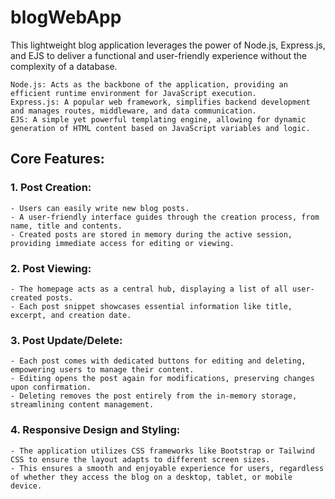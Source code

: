 # blogWebApp
This lightweight blog application leverages the power of Node.js, Express.js, and EJS to deliver a functional and user-friendly experience without the complexity of a database.

    Node.js: Acts as the backbone of the application, providing an efficient runtime environment for JavaScript execution.
    Express.js: A popular web framework, simplifies backend development and manages routes, middleware, and data communication.
    EJS: A simple yet powerful templating engine, allowing for dynamic generation of HTML content based on JavaScript variables and logic.

## Core Features:

### 1. Post Creation:

    - Users can easily write new blog posts.
    - A user-friendly interface guides through the creation process, from name, title and contents.
    - Created posts are stored in memory during the active session, providing immediate access for editing or viewing.

### 2. Post Viewing:

    - The homepage acts as a central hub, displaying a list of all user-created posts.
    - Each post snippet showcases essential information like title, excerpt, and creation date.

### 3. Post Update/Delete:

    - Each post comes with dedicated buttons for editing and deleting, empowering users to manage their content.
    - Editing opens the post again for modifications, preserving changes upon confirmation.
    - Deleting removes the post entirely from the in-memory storage, streamlining content management.

### 4. Responsive Design and Styling:

    - The application utilizes CSS frameworks like Bootstrap or Tailwind CSS to ensure the layout adapts to different screen sizes.
    - This ensures a smooth and enjoyable experience for users, regardless of whether they access the blog on a desktop, tablet, or mobile device.
